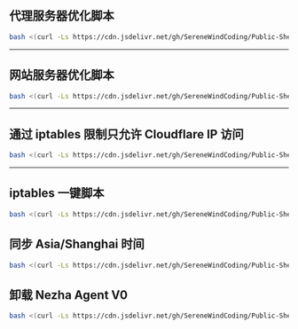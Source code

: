 ## 代理服务器优化脚本
``` bash
bash <(curl -Ls https://cdn.jsdelivr.net/gh/SereneWindCoding/Public-Shell@refs/heads/main/Server%20Optimize/Proxy%20Server/Optimize.sh)
``` 
---

## 网站服务器优化脚本
``` bash
bash <(curl -Ls https://cdn.jsdelivr.net/gh/SereneWindCoding/Public-Shell@refs/heads/main/Server%20Optimize/Web%20Server/Optimize.sh)
``` 
---

## 通过 iptables 限制只允许 Cloudflare IP 访问
``` bash
bash <(curl -Ls https://cdn.jsdelivr.net/gh/SereneWindCoding/Public-Shell@refs/heads/main/iptables/iptables-cloudflare%20ip%20only%20policy.sh)
``` 
---

## iptables 一键脚本
``` bash
bash <(curl -Ls https://cdn.jsdelivr.net/gh/SereneWindCoding/Public-Shell@refs/heads/main/iptables/iptables-pf.sh)
``` 

## 同步 Asia/Shanghai 时间
``` bash
bash <(curl -Ls https://cdn.jsdelivr.net/gh/SereneWindCoding/Public-Shell@refs/heads/main/Miscellaneous/Synctime-AsiaShanghai.sh)
``` 

## 卸载 Nezha Agent V0
``` bash
bash <(curl -Ls https://cdn.jsdelivr.net/gh/SereneWindCoding/Public-Shell@refs/heads/main/Miscellaneous/nezhav0-uninstall.sh)
``` 
